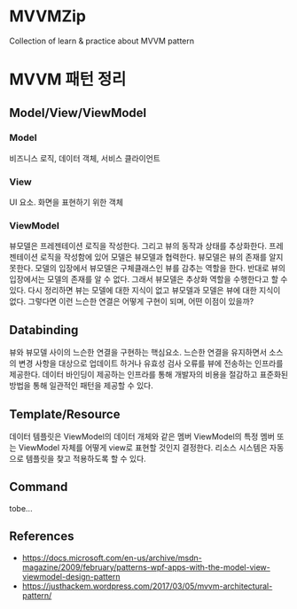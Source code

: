 # MVVMZip
Collection of learn &amp; practice about MVVM pattern

# MVVM 패턴 정리
## Model/View/ViewModel
### Model
비즈니스 로직, 데이터 객체, 서비스 클라이언트
### View
UI 요소. 화면을 표현하기 위한 객체
### ViewModel
뷰모델은 프레젠테이션 로직을 작성한다. 그리고 뷰의 동작과 상태를 추상화한다. 
프레젠테이션 로직을 작성함에 있어 모델은 뷰모델과 협력한다. 뷰모델은 뷰의 존재를 알지 못한다. 모델의 입장에서 뷰모델은 구체클래스인 뷰를 감추는 역할을 한다. 반대로 뷰의 입장에서는 모델의 존재를 알 수 없다. 그래서 뷰모델은 추상화 역할을 수행한다고 할 수 있다.
다시 정리하면 뷰는 모델에 대한 지식이 없고 뷰모델과 모델은 뷰에 대한 지식이 없다. 
그렇다면 이런 느슨한 연결은 어떻게 구현이 되며, 어떤 이점이 있을까?
## Databinding
뷰와 뷰모델 사이의 느슨한 연결을 구현하는 핵심요소. 느슨한 연결을 유지하면서 소스의 변경 사항을 대상으로 업데이트 하거나 유효성 검사 오류를 뷰에 전송하는 인프라를 제공한다. 데이터 바인딩이 제공하는 인프라를 통해 개발자의 비용을 절감하고 표준화된 방법을 통해 일관적인 패턴을 제공할 수 있다.
## Template/Resource
데이터 템플릿은 ViewModel의 데이터 개체와 같은 멤버
ViewModel의 특정 멤버 또는 ViewModel 자체를 어떻게 view로 표현할 것인지 결정한다. 리소스 시스템은 자동으로 템플릿을 찾고 적용하도록 할 수 있다.
## Command
tobe...

## References
- https://docs.microsoft.com/en-us/archive/msdn-magazine/2009/february/patterns-wpf-apps-with-the-model-view-viewmodel-design-pattern
- https://justhackem.wordpress.com/2017/03/05/mvvm-architectural-pattern/
